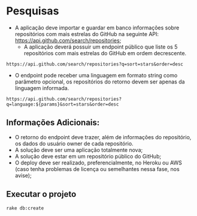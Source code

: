 # Pesquisas 

- A aplicação deve importar e guardar em banco informações sobre repositórios com mais estrelas do GitHub na seguinte API: https://api.github.com/search/repositories;
  - A aplicação deverá possuir um endpoint público que liste os 5 repositórios com mais estrelas do GitHub em ordem decrescente.

```curl
https://api.github.com/search/repositories?q=sort=stars&order=desc
```

- O endpoint pode receber uma linguagem em formato string como parâmetro opcional, os repositórios do retorno devem ser apenas da linguagem informada.

```curl
https://api.github.com/search/repositories?q=language:${params}&sort=stars&order=desc
```

## Informações Adicionais:

- O retorno do endpoint deve trazer, além de informações do repositório, os dados do usuário owner de cada repositório.
- A solução deve ser uma aplicação totalmente nova;
- A solução deve estar em um repositório público do GitHub;
- O deploy deve ser realizado, preferencialmente, no Heroku ou AWS (caso tenha problemas de licença ou semelhantes nessa fase, nos avise);


## Executar o projeto

```sh
rake db:create
```